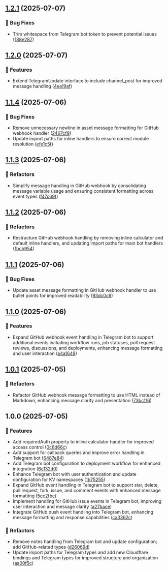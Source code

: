 ## [1.2.1](https://github.com/M-logique/black-betty/compare/v1.2.0...v1.2.1) (2025-07-07)

### 🐛 Bug Fixes

* Trim whitespace from Telegram bot token to prevent potential issues ([188e287](https://github.com/M-logique/black-betty/commit/188e28719d8206d773c80c09a65897cb6396f60f))

## [1.2.0](https://github.com/M-logique/black-betty/compare/v1.1.4...v1.2.0) (2025-07-07)

### 🚀 Features

* Extend TelegramUpdate interface to include channel_post for improved message handling ([4ea19af](https://github.com/M-logique/black-betty/commit/4ea19afa2d93b845239833b8f52c3107db0251ee))

## [1.1.4](https://github.com/M-logique/black-betty/compare/v1.1.3...v1.1.4) (2025-07-06)

### 🐛 Bug Fixes

* Remove unnecessary newline in asset message formatting for GitHub webhook handler ([2467cf9](https://github.com/M-logique/black-betty/commit/2467cf90b4d94540e7cb2df13d1211aad0375ac5))
* Update import paths for inline handlers to ensure correct module resolution ([efe1c5f](https://github.com/M-logique/black-betty/commit/efe1c5fa7f212ede53129c6c8d1d47948bb76552))

## [1.1.3](https://github.com/M-logique/black-betty/compare/v1.1.2...v1.1.3) (2025-07-06)

### 🚧 Refactors

* Simplify message handling in GitHub webhook by consolidating message variable usage and ensuring consistent formatting across event types ([f47c69f](https://github.com/M-logique/black-betty/commit/f47c69f3c96f4fcaecb1f8d8eb831fe0a35ec287))

## [1.1.2](https://github.com/M-logique/black-betty/compare/v1.1.1...v1.1.2) (2025-07-06)

### 🚧 Refactors

* Restructure GitHub webhook handling by removing inline calculator and default inline handlers, and updating import paths for main bot handlers ([1bcb954](https://github.com/M-logique/black-betty/commit/1bcb954be51b88e4b370657c9a50acc01d0353c0))

## [1.1.1](https://github.com/M-logique/black-betty/compare/v1.1.0...v1.1.1) (2025-07-06)

### 🐛 Bug Fixes

* Update asset message formatting in GitHub webhook handler to use bullet points for improved readability ([93dc0c9](https://github.com/M-logique/black-betty/commit/93dc0c94bff5c91032d4c1a188fbd8a23b046d92))

## [1.1.0](https://github.com/M-logique/black-betty/compare/v1.0.1...v1.1.0) (2025-07-06)

### 🚀 Features

* Expand GitHub webhook event handling in Telegram bot to support additional events including workflow runs, job statuses, pull request reviews, discussions, and deployments, enhancing message formatting and user interaction ([a4a1649](https://github.com/M-logique/black-betty/commit/a4a16494a3d8f10dfb293feef8bb4c857c8b9ae0))

## [1.0.1](https://github.com/M-logique/black-betty/compare/v1.0.0...v1.0.1) (2025-07-05)

### 🚧 Refactors

* Refactor GitHub webhook message formatting to use HTML instead of Markdown, enhancing message clarity and presentation ([73bc116](https://github.com/M-logique/black-betty/commit/73bc116a0721c3d50efc87f562758e40898f50f9))

## 1.0.0 (2025-07-05)

### 🚀 Features

* Add requiredAuth property to inline calculator handler for improved access control ([0c6d66c](https://github.com/M-logique/black-betty/commit/0c6d66c603da96ad329cda22a8ce5592d43253a4))
* Add support for callback queries and improve error handling in Telegram bot ([6487e84](https://github.com/M-logique/black-betty/commit/6487e84867a0480ce50c836093d39fbddef670bb))
* Add Telegram bot configuration to deployment workflow for enhanced integration ([6c132d0](https://github.com/M-logique/black-betty/commit/6c132d06bcc930c78f746a8d4a0b7f3a96c7cdf3))
* Enhance Telegram bot with user authentication and update configuration for KV namespaces ([1b75255](https://github.com/M-logique/black-betty/commit/1b752552dfe9f92af76dfccfe98b462f8182a50b))
* Expand GitHub event handling in Telegram bot to support star, delete, pull request, fork, issue, and comment events with enhanced message formatting ([5ee2fbc](https://github.com/M-logique/black-betty/commit/5ee2fbca48e64e91b36cf428be6a848b747f6790))
* Implement handling for GitHub issue events in Telegram bot, improving user interaction and message clarity ([a27bace](https://github.com/M-logique/black-betty/commit/a27bacea0d8ba7ea256eed3bf8f6cd3ec25e4168))
* Integrate GitHub push event handling into Telegram bot, enhancing message formatting and response capabilities ([ca3362c](https://github.com/M-logique/black-betty/commit/ca3362c80766e7c5620a55221eb9925d6b6388cf))

### 🚧 Refactors

* Remove notes handling from Telegram bot and update configuration; add GitHub-related types ([d26069d](https://github.com/M-logique/black-betty/commit/d26069d62d591bf2a230389e630b9a5436455824))
* Update import paths for Telegram types and add new Cloudflare bindings and Telegram types for improved structure and organization ([aa00f5c](https://github.com/M-logique/black-betty/commit/aa00f5cb8790fd2c08e5dda983f1e660be90d56b))
